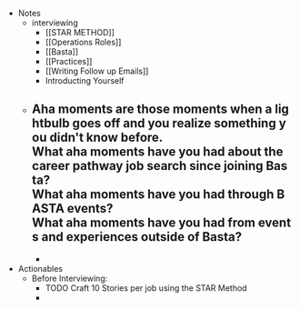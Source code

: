 - Notes
	- interviewing
		- [[STAR METHOD]]
		- [[Operations Roles]]
		- [[Basta]]
		- [[Practices]]
		- [[Writing Follow up Emails]]
		- Introducting Yourself
	- Aha moments are those moments when a lightbulb goes off and you realize something you didn't know before.
	  What aha moments have you had about the career pathway job search since joining Basta?
	  What aha moments have you had through BASTA events?
	  What aha moments have you had from events and experiences outside of Basta?
		-
		-
- Actionables
	- Before Interviewing:
		- TODO Craft 10 Stories per job using the STAR Method
		-